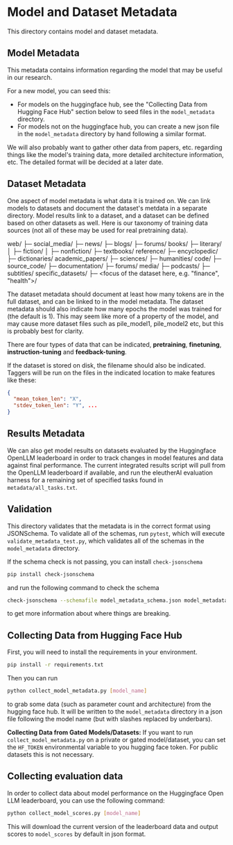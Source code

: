 # Model and Dataset Metadata

This directory contains model and dataset metadata.

## Model Metadata

This metadata contains information regarding the model that may be useful in our research.

For a new model, you can seed this:

* For models on the huggingface hub, see the "Collecting Data from Hugging Face Hub" section below
  to seed files in the `model_metadata` directory.
* For models not on the huggingface hub, you can create a new json file in the `model_metadata`
  directory by hand following a similar format.

We will also probably want to gather other data from papers, etc. regarding things
like the model's training data, more detailed architecture information, etc.
The detailed format will be decided at a later date.

## Dataset Metadata

One aspect of model metadata is what data it is trained on. We can link models to datasets
and document the dataset's metdata in a separate directory. Model results link to a dataset, and a dataset can be defined based on other datasets as well. Here is our taxonomy of training data sources (not all of these may be used for real pretraining data).

web/
├─ social_media/
├─ news/
├─ blogs/
├─ forums/
books/
├─ literary/
│  ├─ fiction/
│  ├─ nonfiction/
├─ textbooks/
reference/
├─ encyclopedic/
├─ dictionaries/
academic_papers/
├─ sciences/
├─ humanities/
code/
├─ source_code/
├─ documentation/
├─ forums/
media/
├─ podcasts/
├─ subtitles/
specific_datasets/
├─ <focus of the dataset here, e.g. "finance", "health">/


The dataset metadata should document at least how many tokens are in the full dataset, and can be linked to in the model metadata. The dataset metadata should also indicate how many epochs the model was trained for (the default is 1). This may seem like more of a property of the model, and may cause more dataset files such as pile_model1, pile_model2 etc, but this is probably best for clarity.

There are four types of data that can be indicated, **pretraining**, **finetuning**, **instruction-tuning** and **feedback-tuning**. 

If the dataset is stored on disk, the filename should also be indicated. Taggers will be run on the files in the indicated location to make features like these:

```json
{
  "mean_token_len": "X",
  "stdev_token_len": "Y", ...
}
```
## Results Metadata

We can also get model results on datasets evaluated by the Huggingface OpenLLM leaderboard in order to track changes in model features and data against final performance. The current integrated results script will pull from the OpenLLM leaderboard if available, and run the eleutherAI evaluation harness for a remaining set of specified tasks found in `metadata/all_tasks.txt`. 

## Validation

This directory validates that the metadata is in the correct format using JSONSchema. To validate all of the schemas, run `pytest`, which will execute `validate_metadata_test.py`, which validates all of the schemas in the `model_metadata` directory.

If the schema check is not passing, you can install `check-jsonschema`

```bash
pip install check-jsonschema
```

and run the following command to check the schema

```bash
check-jsonschema --schemafile model_metadata_schema.json model_metadata/*.json
```

to get more information about where things are breaking.

## Collecting Data from Hugging Face Hub

First, you will need to install the requirements in your environment.

```bash
pip install -r requirements.txt
```

Then you can run

```bash
python collect_model_metadata.py [model_name]
```

to grab some data (such as parameter count and architecture) from the hugging face hub.
It will be written to the `model_metadata` directory in a json file following the model name
(but with slashes replaced by underbars).

**Collecting Data from Gated Models/Datasets:**
If you want to run `collect_model_metadata.py` on a private or gated model/dataset, you can
set the `HF_TOKEN` environmental variable to you hugging face token. For public datasets this
is not necessary.

## Collecting evaluation data

In order to collect data about model performance on the Huggingface Open LLM leaderboard, you can use
the following command:

```bash
python collect_model_scores.py [model_name]
```

This will download the current version of the leaderboard data and output scores to `model_scores` by default in json format.
